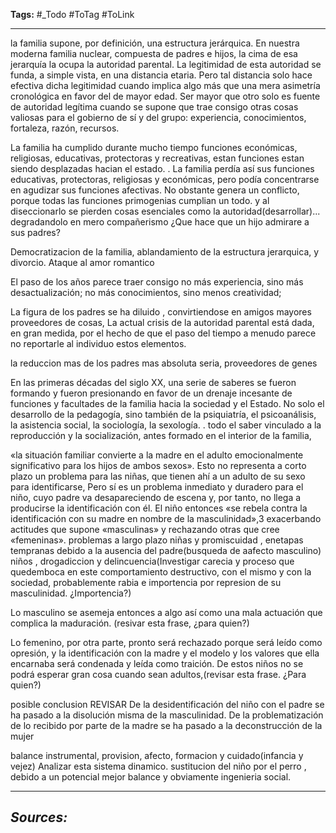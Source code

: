 **Tags:** #_Todo
#ToTag #ToLink 
- - -

la familia supone, por definición, una estructura jerárquica. En
nuestra moderna familia nuclear, compuesta de padres e hijos, la cima de
esa jerarquía la ocupa la autoridad parental. La legitimidad de esta
autoridad se funda, a simple vista, en una distancia etaria. Pero tal distancia
solo hace efectiva dicha legitimidad cuando implica algo más que una mera
asimetría cronológica en favor del de mayor edad. Ser mayor que otro solo
es fuente de autoridad legítima cuando se supone que trae consigo otras
cosas valiosas para el gobierno de sí y del grupo: experiencia,
conocimientos, fortaleza, razón, recursos.

La familia ha cumplido durante mucho tiempo funciones económicas,
religiosas, educativas, protectoras y recreativas,  estan funciones estan siendo desplazadas hacian el estado.  . La familia perdía así sus funciones educativas,
protectoras, religiosas y económicas, pero podía concentrarse en agudizar
sus funciones afectivas.  No obstante genera un conflicto, porque todas las funciones primogenias cumplian un todo. y al diseccionarlo se pierden cosas esenciales como la autoridad(desarrollar)... degradandolo en mero compañerismo ¿Que hace que un hijo admirare a sus padres?

Democratizacion de la familia, ablandamiento de la estructura jerarquica, y divorcio. Ataque al amor romantico


 El paso de los años parece traer
consigo no más experiencia, sino más desactualización; no más
conocimientos, sino menos creatividad; 

La figura de los padres se ha diluido , convirtiendose en amigos mayores proveedores de cosas, La actual crisis de la autoridad parental está dada, en gran medida, por el
hecho de que el paso del tiempo a menudo parece no reportarle al individuo
estos elementos.

la reduccion mas de los padres mas absoluta seria, proveedores de genes


En las primeras décadas del siglo XX, una serie de saberes se fueron
formando y fueron presionando en favor de un drenaje incesante de
funciones y facultades de la familia hacia la sociedad y el Estado. No solo
el desarrollo de la pedagogía, sino también de la psiquiatría, el psicoanálisis, la asistencia social, la sociología, la sexología. .  todo el
saber vinculado a la reproducción y la socialización, antes formado en el
interior de la familia,


«la situación familiar convierte a la madre
en el adulto emocionalmente significativo para los hijos de ambos sexos».
Esto no representa a corto plazo un problema para las niñas, que tienen ahí
a un adulto de su sexo para identificarse, Pero sí es un
problema inmediato y duradero para el niño, cuyo padre va desapareciendo
de escena y, por tanto, no llega a producirse la identificación con él. El niño
entonces «se rebela contra la identificación con su madre en nombre de la
masculinidad»,3  exacerbando actitudes que supone «masculinas» y
rechazando otras que cree «femeninas».
problemas a largo plazo
niñas y promiscuidad , enetapas tempranas debido a la ausencia del padre(busqueda de aafecto masculino)
niños , drogadiccion y delincuencia(Investigar carecia y proceso que quedemboca en este comportamiento destructivo, con el  mismo y con la sociedad, probablemente rabia e importencia por represion de su masculinidad. ¿Importencia?)

Lo masculino se asemeja entonces
a algo así como una mala actuación que complica la maduración. (resivar esta frase, ¿para quien?)

Lo
femenino, por otra parte, pronto será rechazado porque será leído como
opresión, y la identificación con la madre y el modelo y los valores que ella
encarnaba será condenada y leída como traición. De estos niños no se podrá
esperar gran cosa cuando sean adultos,(revisar esta frase. ¿Para quien?)

posible conclusion REVISAR
 De la desidentificación del niño con el padre se ha
pasado a la disolución misma de la masculinidad. De la problematización
de lo recibido por parte de la madre se ha pasado a la deconstrucción de la
mujer

balance instrumental, provision, afecto, formacion y cuidado(infancia y vejez) Analizar esta sistema dinamico.   sustitucion del niño por el perro , debido a un potencial mejor balance y obviamente ingenieria social.


- - - 
## ***Sources:***